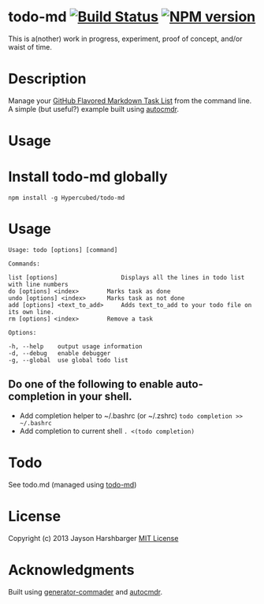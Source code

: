 todo-md [![Build Status](https://secure.travis-ci.org/Hypercubed/todo-md.png?branch=master)](https://travis-ci.org/Hypercubed/todo-md) [![NPM version](https://badge.fury.io/js/todo-md.png)](http://badge.fury.io/js/todo-md)
======

This is a(nother) work in progress, experiment, proof of concept, and/or waist of time.

# Description

Manage your [GitHub Flavored Markdown Task List](https://github.com/blog/1375-task-lists-in-gfm-issues-pulls-comments) from the command line.  A simple (but useful?) example built using [autocmdr](https://github.com/Hypercubed/autocmdr).

# Usage

# Install todo-md globally


	npm install -g Hypercubed/todo-md


# Usage

	Usage: todo [options] [command]

	Commands:

    list [options]           		Displays all the lines in todo list with line numbers
    do [options] <index>   		Marks task as done
    undo [options] <index> 		Marks task as not done
    add [options] <text_to_add> 	Adds text_to_add to your todo file on its own line.
    rm [options] <index>   		Remove a task

	Options:

    -h, --help    output usage information
    -d, --debug   enable debugger
    -g, --global  use global todo list

## Do one of the following to enable auto-completion in your shell.

* Add completion helper to ~/.bashrc (or ~/.zshrc) `todo completion >> ~/.bashrc`
* Add completion to current shell `. <(todo completion)`

# Todo

See todo.md (managed using [todo-md](https://github.com/Hypercubed/todo-md))

# License

Copyright (c) 2013 Jayson Harshbarger
[MIT License](http://en.wikipedia.org/wiki/MIT_License)

# Acknowledgments

Built using [generator-commader](https://github.com/Hypercubed/generator-commander) and [autocmdr](https://github.com/Hypercubed/autocmdr).
